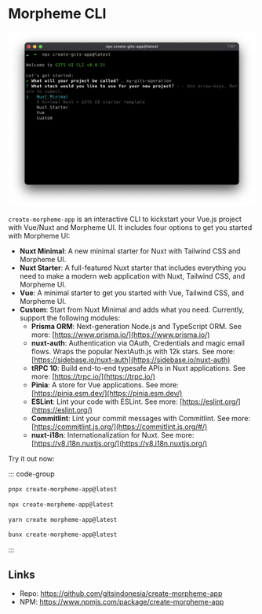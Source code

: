 # Morpheme CLI

![](/create-morpheme-app.png)

`create-morpheme-app` is an interactive CLI to kickstart your Vue.js project with Vue/Nuxt and Morpheme UI. It includes four options to get you started with Morpheme UI:

- **Nuxt Minimal**: A new minimal starter for Nuxt with Tailwind CSS and Morpheme UI.
- **Nuxt Starter**: A full-featured Nuxt starter that includes everything you need to make a modern web application with Nuxt, Tailwind CSS, and Morpheme UI.
- **Vue**: A minimal starter to get you started with Vue, Tailwind CSS, and Morpheme UI.
- **Custom**: Start from Nuxt Minimal and adds what you need. Currently, support the following modules:
  - **Prisma ORM**: Next-generation Node.js and TypeScript ORM. See more: [https://www.prisma.io/](https://www.prisma.io/)
  - **nuxt-auth**: Authentication via OAuth, Credentials and magic email flows. Wraps the popular NextAuth.js with 12k stars. See more: [https://sidebase.io/nuxt-auth](https://sidebase.io/nuxt-auth)
  - **tRPC 10**: Build end-to-end typesafe APIs in Nuxt applications. See more: [https://trpc.io/](https://trpc.io/)
  - **Pinia**: A store for Vue applications. See more: [https://pinia.esm.dev/](https://pinia.esm.dev/)
  - **ESLint**: Lint your code with ESLint. See more: [https://eslint.org/](https://eslint.org/)
  - **Commitlint**: Lint your commit messages with Commitlint. See more: [https://commitlint.js.org/](https://commitlint.js.org/#/)
  - **nuxt-i18n**: Internationalization for Nuxt. See more: [https://v8.i18n.nuxtjs.org/](https://v8.i18n.nuxtjs.org/)

Try it out now:

::: code-group

```bash [pnpm]
pnpx create-morpheme-app@latest
```

```bash [npm]
npx create-morpheme-app@latest
```

```bash [yarn]
yarn create morpheme-app@latest
```

```bash [bun]
bunx create-morpheme-app@latest
```

:::

## Links

- Repo: https://github.com/gitsindonesia/create-morpheme-app
- NPM: https://www.npmjs.com/package/create-morpheme-app
